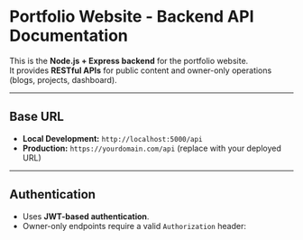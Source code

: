 # Portfolio Website - Backend API Documentation

This is the **Node.js + Express backend** for the portfolio website.  
It provides **RESTful APIs** for public content and owner-only operations (blogs, projects, dashboard).

---

## Base URL

- **Local Development:** `http://localhost:5000/api`
- **Production:** `https://yourdomain.com/api` (replace with your deployed URL)

---

## Authentication

- Uses **JWT-based authentication**.
- Owner-only endpoints require a valid `Authorization` header:

